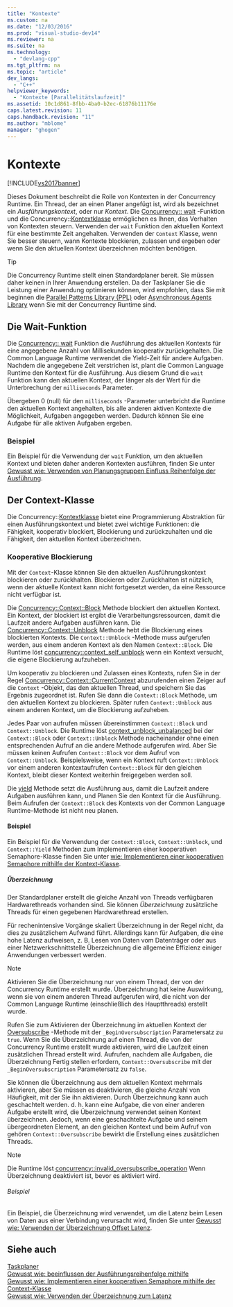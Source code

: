 ```yaml
---
title: "Kontexte"
ms.custom: na
ms.date: "12/03/2016"
ms.prod: "visual-studio-dev14"
ms.reviewer: na
ms.suite: na
ms.technology: 
  - "devlang-cpp"
ms.tgt_pltfrm: na
ms.topic: "article"
dev_langs: 
  - "C++"
helpviewer_keywords: 
  - "Kontexte [Parallelitätslaufzeit]"
ms.assetid: 10c1d861-8fbb-4ba0-b2ec-61876b11176e
caps.latest.revision: 11
caps.handback.revision: "11"
ms.author: "mblome"
manager: "ghogen"
---
```

# Kontexte
[!INCLUDE[vs2017banner](../../assembler/inline/includes/vs2017banner.md)]

Dieses Dokument beschreibt die Rolle von Kontexten in der Concurrency Runtime. Ein Thread, der an einen Planer angefügt ist, wird als bezeichnet ein *Ausführungskontext*, oder nur *Kontext*. Die [Concurrency:: wait](../Topic/wait%20Function.md) -Funktion und die Concurrency::[Kontextklasse](../../parallel/concrt/reference/context-class.md) ermöglichen es Ihnen, das Verhalten von Kontexten steuern. Verwenden der `wait` Funktion den aktuellen Kontext für eine bestimmte Zeit angehalten. Verwenden der `Context` Klasse, wenn Sie besser steuern, wann Kontexte blockieren, zulassen und ergeben oder wenn Sie den aktuellen Kontext überzeichnen möchten benötigen.  
  
> [!TIP]
>  Die Concurrency Runtime stellt einen Standardplaner bereit. Sie müssen daher keinen in Ihrer Anwendung erstellen. Da der Taskplaner Sie die Leistung einer Anwendung optimieren können, wird empfohlen, dass Sie mit beginnen die [Parallel Patterns Library (PPL)](../../parallel/concrt/parallel-patterns-library-ppl.md) oder [Asynchronous Agents Library](../../parallel/concrt/asynchronous-agents-library.md) wenn Sie mit der Concurrency Runtime sind.  
  
## <a name="the-wait-function"></a>Die Wait-Funktion  
 Die [Concurrency:: wait](../Topic/wait%20Function.md) Funktion die Ausführung des aktuellen Kontexts für eine angegebene Anzahl von Millisekunden kooperativ zurückgehalten. Die Common Language Runtime verwendet die Yield-Zeit für andere Aufgaben. Nachdem die angegebene Zeit verstrichen ist, plant die Common Language Runtime den Kontext für die Ausführung. Aus diesem Grund die `wait` Funktion kann den aktuellen Kontext, der länger als der Wert für die Unterbrechung der `milliseconds` Parameter.  
  
 Übergeben 0 (null) für den `milliseconds` -Parameter unterbricht die Runtime den aktuellen Kontext angehalten, bis alle anderen aktiven Kontexte die Möglichkeit, Aufgaben angegeben werden. Dadurch können Sie eine Aufgabe für alle aktiven Aufgaben ergeben.  
  
### <a name="example"></a>Beispiel  
 Ein Beispiel für die Verwendung der `wait` Funktion, um den aktuellen Kontext und bieten daher anderen Kontexten ausführen, finden Sie unter [Gewusst wie: Verwenden von Planungsgruppen Einfluss Reihenfolge der Ausführung](../../parallel/concrt/how-to-use-schedule-groups-to-influence-order-of-execution.md).  
  
## <a name="the-context-class"></a>Der Context-Klasse  
 Die Concurrency::[Kontextklasse](../../parallel/concrt/reference/context-class.md) bietet eine Programmierung Abstraktion für einen Ausführungskontext und bietet zwei wichtige Funktionen: die Fähigkeit, kooperativ blockiert, Blockierung und zurückzuhalten und die Fähigkeit, den aktuellen Kontext überzeichnen.  
  
### <a name="cooperative-blocking"></a>Kooperative Blockierung  
 Mit der `Context`-Klasse können Sie den aktuellen Ausführungskontext blockieren oder zurückhalten. Blockieren oder Zurückhalten ist nützlich, wenn der aktuelle Kontext kann nicht fortgesetzt werden, da eine Ressource nicht verfügbar ist.  
  
 Die [Concurrency::Context::Block](../Topic/Context::Block%20Method.md) Methode blockiert den aktuellen Kontext. Ein Kontext, der blockiert ist ergibt die Verarbeitungsressourcen, damit die Laufzeit andere Aufgaben ausführen kann. Die [Concurrency::Context::Unblock](../Topic/Context::Unblock%20Method.md) Methode hebt die Blockierung eines blockierten Kontexts. Die `Context::Unblock` -Methode muss aufgerufen werden, aus einem anderen Kontext als den Namen `Context::Block`. Die Runtime löst [concurrency::context_self_unblock](../../parallel/concrt/reference/context-self-unblock-class.md) wenn ein Kontext versucht, die eigene Blockierung aufzuheben.  
  
 Um kooperativ zu blockieren und Zulassen eines Kontexts, rufen Sie in der Regel [Concurrency::Context::CurrentContext](../Topic/Context::CurrentContext%20Method.md) abzurufenden einen Zeiger auf die `Context` -Objekt, das den aktuellen Thread, und speichern Sie das Ergebnis zugeordnet ist. Rufen Sie dann die `Context::Block` Methode, um den aktuellen Kontext zu blockieren. Später rufen `Context::Unblock` aus einem anderen Kontext, um die Blockierung aufzuheben.  
  
 Jedes Paar von aufrufen müssen übereinstimmen `Context::Block` und `Context::Unblock`. Die Runtime löst [context_unblock_unbalanced](../../parallel/concrt/reference/context-unblock-unbalanced-class.md) bei der `Context::Block` oder `Context::Unblock` Methode nacheinander ohne einen entsprechenden Aufruf an die andere Methode aufgerufen wird. Aber Sie müssen keinen Aufrufen `Context::Block` vor dem Aufruf von `Context::Unblock`. Beispielsweise, wenn ein Kontext ruft `Context::Unblock` vor einem anderen kontextaufrufen `Context::Block` für den gleichen Kontext, bleibt dieser Kontext weiterhin freigegeben werden soll.  
  
 Die [yield](../Topic/Context::Yield%20Method.md) Methode setzt die Ausführung aus, damit die Laufzeit andere Aufgaben ausführen kann, und Planen Sie den Kontext für die Ausführung. Beim Aufrufen der `Context::Block` des Kontexts von der Common Language Runtime-Methode ist nicht neu planen.  
  
#### <a name="example"></a>Beispiel  
 Ein Beispiel für die Verwendung der `Context::Block`, `Context::Unblock`, und `Context::Yield` Methoden zum Implementieren einer kooperativen Semaphore-Klasse finden Sie unter [wie: Implementieren einer kooperativen Semaphore mithilfe der Kontext-Klasse](../../parallel/concrt/how-to-use-the-context-class-to-implement-a-cooperative-semaphore.md).  
  
##### <a name="oversubscription"></a>Überzeichnung  
 Der Standardplaner erstellt die gleiche Anzahl von Threads verfügbaren Hardwarethreads vorhanden sind. Sie können *Überzeichnung* zusätzliche Threads für einen gegebenen Hardwarethread erstellen.  
  
 Für rechenintensive Vorgänge skaliert Überzeichnung in der Regel nicht, da dies zu zusätzlichem Aufwand führt. Allerdings kann für Aufgaben, die eine hohe Latenz aufweisen, z. B. Lesen von Daten vom Datenträger oder aus einer Netzwerkschnittstelle Überzeichnung die allgemeine Effizienz einiger Anwendungen verbessert werden.  
  
> [!NOTE]
>  Aktivieren Sie die Überzeichnung nur von einem Thread, der von der Concurrency Runtime erstellt wurde. Überzeichnung hat keine Auswirkung, wenn sie von einem anderen Thread aufgerufen wird, die nicht von der Common Language Runtime (einschließlich des Hauptthreads) erstellt wurde.  
  
 Rufen Sie zum Aktivieren der Überzeichnung im aktuellen Kontext der [Oversubscribe](../Topic/Context::Oversubscribe%20Method.md) -Methode mit der `_BeginOversubscription` Parametersatz zu `true`. Wenn Sie die Überzeichnung auf einen Thread, die von der Concurrency Runtime erstellt wurde aktivieren, wird die Laufzeit einen zusätzlichen Thread erstellt wird. Aufrufen, nachdem alle Aufgaben, die Überzeichnung Fertig stellen erfordern, `Context::Oversubscribe` mit der `_BeginOversubscription` Parametersatz zu `false`.  
  
 Sie können die Überzeichnung aus dem aktuellen Kontext mehrmals aktivieren, aber Sie müssen es deaktivieren, die gleiche Anzahl von Häufigkeit, mit der Sie ihn aktivieren. Durch Überzeichnung kann auch geschachtelt werden. d. h. kann eine Aufgabe, die von einer anderen Aufgabe erstellt wird, die Überzeichnung verwendet seinen Kontext überzeichnen. Jedoch, wenn eine geschachtelte Aufgabe und seinem übergeordneten Element, an den gleichen Kontext und beim Aufruf von gehören `Context::Oversubscribe` bewirkt die Erstellung eines zusätzlichen Threads.  
  
> [!NOTE]
>  Die Runtime löst [concurrency::invalid_oversubscribe_operation](../../parallel/concrt/reference/invalid-oversubscribe-operation-class.md) Wenn Überzeichnung deaktiviert ist, bevor es aktiviert wird.  
  
###### <a name="example"></a>Beispiel  
 Ein Beispiel, die Überzeichnung wird verwendet, um die Latenz beim Lesen von Daten aus einer Verbindung verursacht wird, finden Sie unter [Gewusst wie: Verwenden der Überzeichnung Offset Latenz](../../parallel/concrt/how-to-use-oversubscription-to-offset-latency.md).  
  
## <a name="see-also"></a>Siehe auch  
 [Taskplaner](../../parallel/concrt/task-scheduler-concurrency-runtime.md)   
 [Gewusst wie: beeinflussen der Ausführungsreihenfolge mithilfe](../../parallel/concrt/how-to-use-schedule-groups-to-influence-order-of-execution.md)   
 [Gewusst wie: Implementieren einer kooperativen Semaphore mithilfe der Context-Klasse](../../parallel/concrt/how-to-use-the-context-class-to-implement-a-cooperative-semaphore.md)   
 [Gewusst wie: Verwenden der Überzeichnung zum Latenz](../../parallel/concrt/how-to-use-oversubscription-to-offset-latency.md)

